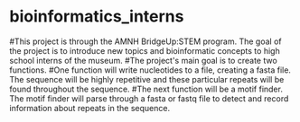 # bioinformatics_interns
#This project is through the AMNH BridgeUp:STEM program. The goal of the project is to introduce new topics and bioinformatic concepts to high school interns of the museum.
#The project's main goal is to create two functions.
#One function will write nucleotides to a file, creating a fasta file. The sequence will be highly repetitive and these particular repeats will be found throughout the sequence.
#The next function will be a motif finder. The motif finder will parse through a fasta or fastq file to detect and record information about repeats in the sequence.
